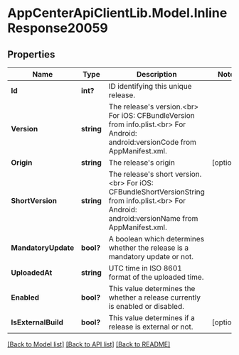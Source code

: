 # AppCenterApiClientLib.Model.InlineResponse20059
## Properties

Name | Type | Description | Notes
------------ | ------------- | ------------- | -------------
**Id** | **int?** | ID identifying this unique release. | 
**Version** | **string** | The release&#x27;s version.&lt;br&gt; For iOS: CFBundleVersion from info.plist.&lt;br&gt; For Android: android:versionCode from AppManifest.xml.  | 
**Origin** | **string** | The release&#x27;s origin | [optional] 
**ShortVersion** | **string** | The release&#x27;s short version.&lt;br&gt; For iOS: CFBundleShortVersionString from info.plist.&lt;br&gt; For Android: android:versionName from AppManifest.xml.  | 
**MandatoryUpdate** | **bool?** | A boolean which determines whether the release is a mandatory update or not. | 
**UploadedAt** | **string** | UTC time in ISO 8601 format of the uploaded time. | 
**Enabled** | **bool?** | This value determines the whether a release currently is enabled or disabled. | 
**IsExternalBuild** | **bool?** | This value determines if a release is external or not. | [optional] 

[[Back to Model list]](../README.md#documentation-for-models) [[Back to API list]](../README.md#documentation-for-api-endpoints) [[Back to README]](../README.md)

